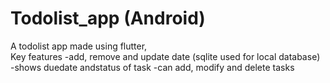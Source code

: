 # Todolist_app (Android)
A todolist app made using flutter,
<br>
Key features
-add, remove and update date (sqlite used for local database)
-shows duedate andstatus of task
-can add, modify and delete tasks

